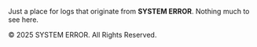 Just a place for logs that originate from <strong>SYSTEM ERROR</strong>.
Nothing much to see here.

<p>&copy; 2025 SYSTEM ERROR. All Rights Reserved.</p>